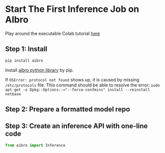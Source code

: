 # Start The First Inference Job on AIbro

<aside class="success">
Play around the executable Colab tutorial <a href = "https://colab.research.google.com/drive/19sXZ4kbic681zqEsrl_CZfB5cegUwuIB#forceEdit=true&sandboxMode=true&scrollTo=Et8ivBtkckme"> here</a>
</aside>

## Step 1: Install

```python
pip install aibro
```

Install [aibro python library](https://pypi.org/project/aibro/) by pip.

If `OSError: protocol not found` shows up, it is caused by missing `/etc/protocols` file. This command should be able to resolve the error: `sudo apt-get -o Dpkg::Options::="--force-confmiss" install --reinstall netbase`

## Step 2: Prepare a formatted model repo

## Step 3: Create an inference API with one-line code

```python
from aibro import Inference

```
